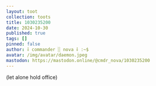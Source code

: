 ```yaml
---
layout: toot
collection: toots
title: 1030235200
date: 2024-10-30
published: true
tags: []
pinned: false
author: ⸸ commander ░ nova ⸸ :~$
avatar: /img/avatar/daemon.jpeg
mastodon: https://mastodon.online/@cmdr_nova/1030235200
---
```


(let alone hold office)
